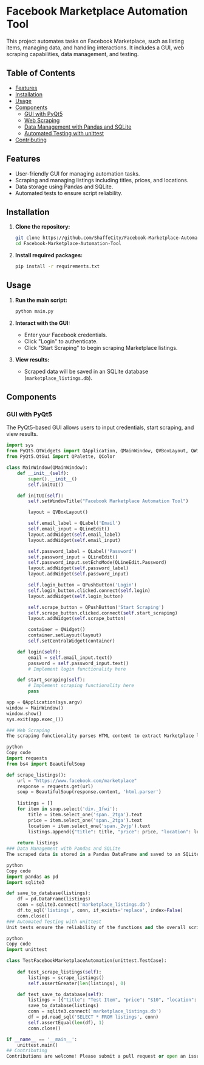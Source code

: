 # Facebook Marketplace Automation Tool

This project automates tasks on Facebook Marketplace, such as listing items, managing data, and handling interactions. It includes a GUI, web scraping capabilities, data management, and testing.

## Table of Contents
- [Features](#features)
- [Installation](#installation)
- [Usage](#usage)
- [Components](#components)
  - [GUI with PyQt5](#gui-with-pyqt5)
  - [Web Scraping](#web-scraping)
  - [Data Management with Pandas and SQLite](#data-management-with-pandas-and-sqlite)
  - [Automated Testing with unittest](#automated-testing-with-unittest)
- [Contributing](#contributing)

## Features
- User-friendly GUI for managing automation tasks.
- Scraping and managing listings including titles, prices, and locations.
- Data storage using Pandas and SQLite.
- Automated tests to ensure script reliability.

## Installation

1. **Clone the repository:**
    ```bash
    git clone https://github.com/ShaffeCity/Facebook-Marketplace-Automation-Tool.git
    cd Facebook-Marketplace-Automation-Tool
    ```

2. **Install required packages:**
    ```bash
    pip install -r requirements.txt
    ```

## Usage

1. **Run the main script:**
    ```bash
    python main.py
    ```

2. **Interact with the GUI:**
    - Enter your Facebook credentials.
    - Click "Login" to authenticate.
    - Click "Start Scraping" to begin scraping Marketplace listings.

3. **View results:**
    - Scraped data will be saved in an SQLite database (`marketplace_listings.db`).

## Components

### GUI with PyQt5

The PyQt5-based GUI allows users to input credentials, start scraping, and view results.

```python
import sys
from PyQt5.QtWidgets import QApplication, QMainWindow, QVBoxLayout, QWidget, QLabel, QLineEdit, QPushButton, QMessageBox
from PyQt5.QtGui import QPalette, QColor

class MainWindow(QMainWindow):
    def __init__(self):
        super().__init__()
        self.initUI()

    def initUI(self):
        self.setWindowTitle("Facebook Marketplace Automation Tool")

        layout = QVBoxLayout()

        self.email_label = QLabel('Email')
        self.email_input = QLineEdit()
        layout.addWidget(self.email_label)
        layout.addWidget(self.email_input)

        self.password_label = QLabel('Password')
        self.password_input = QLineEdit()
        self.password_input.setEchoMode(QLineEdit.Password)
        layout.addWidget(self.password_label)
        layout.addWidget(self.password_input)

        self.login_button = QPushButton('Login')
        self.login_button.clicked.connect(self.login)
        layout.addWidget(self.login_button)

        self.scrape_button = QPushButton('Start Scraping')
        self.scrape_button.clicked.connect(self.start_scraping)
        layout.addWidget(self.scrape_button)

        container = QWidget()
        container.setLayout(layout)
        self.setCentralWidget(container)

    def login(self):
        email = self.email_input.text()
        password = self.password_input.text()
        # Implement login functionality here

    def start_scraping(self):
        # Implement scraping functionality here
        pass

app = QApplication(sys.argv)
window = MainWindow()
window.show()
sys.exit(app.exec_())

### Web Scraping
The scraping functionality parses HTML content to extract Marketplace listings.

python
Copy code
import requests
from bs4 import BeautifulSoup

def scrape_listings():
    url = "https://www.facebook.com/marketplace"
    response = requests.get(url)
    soup = BeautifulSoup(response.content, 'html.parser')
    
    listings = []
    for item in soup.select('div._1fwi'):
        title = item.select_one('span._2tga').text
        price = item.select_one('span._2tga').text
        location = item.select_one('span._2vjp').text
        listings.append({"title": title, "price": price, "location": location})
        
    return listings
### Data Management with Pandas and SQLite
The scraped data is stored in a Pandas DataFrame and saved to an SQLite database for persistent storage.

python
Copy code
import pandas as pd
import sqlite3

def save_to_database(listings):
    df = pd.DataFrame(listings)
    conn = sqlite3.connect('marketplace_listings.db')
    df.to_sql('listings', conn, if_exists='replace', index=False)
    conn.close()
### Automated Testing with unittest
Unit tests ensure the reliability of the functions and the overall script.

python
Copy code
import unittest

class TestFacebookMarketplaceAutomation(unittest.TestCase):
    
    def test_scrape_listings(self):
        listings = scrape_listings()
        self.assertGreater(len(listings), 0)

    def test_save_to_database(self):
        listings = [{"title": "Test Item", "price": "$10", "location": "Test Location"}]
        save_to_database(listings)
        conn = sqlite3.connect('marketplace_listings.db')
        df = pd.read_sql('SELECT * FROM listings', conn)
        self.assertEqual(len(df), 1)
        conn.close()

if __name__ == '__main__':
    unittest.main()
## Contributing
Contributions are welcome! Please submit a pull request or open an issue to discuss your ideas.
